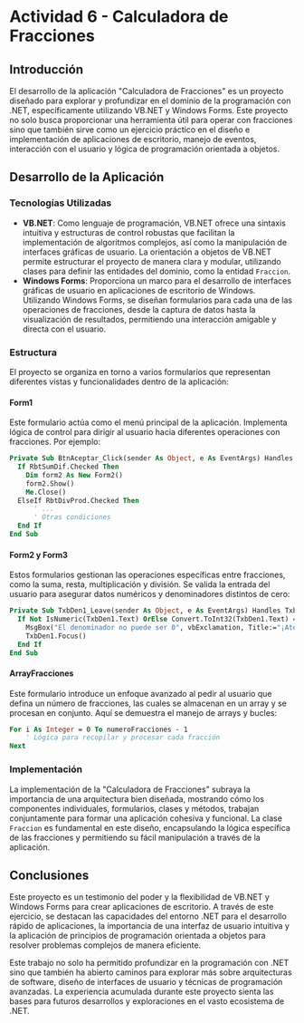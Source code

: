 # Actividad 6 - Calculadora de Fracciones

## Introducción

El desarrollo de la aplicación "Calculadora de Fracciones" es un proyecto diseñado para explorar y profundizar en el dominio de la programación con .NET, específicamente utilizando VB.NET y Windows Forms. Este proyecto no solo busca proporcionar una herramienta útil para operar con fracciones sino que también sirve como un ejercicio práctico en el diseño e implementación de aplicaciones de escritorio, manejo de eventos, interacción con el usuario y lógica de programación orientada a objetos.



## Desarrollo de la Aplicación

### Tecnologías Utilizadas

- **VB.NET**: Como lenguaje de programación, VB.NET ofrece una sintaxis intuitiva y estructuras de control robustas que facilitan la implementación de algoritmos complejos, así como la manipulación de interfaces gráficas de usuario. La orientación a objetos de VB.NET permite estructurar el proyecto de manera clara y modular, utilizando clases para definir las entidades del dominio, como la entidad `Fraccion`.
- **Windows Forms**: Proporciona un marco para el desarrollo de interfaces gráficas de usuario en aplicaciones de escritorio de Windows. Utilizando Windows Forms, se diseñan formularios para cada una de las operaciones de fracciones, desde la captura de datos hasta la visualización de resultados, permitiendo una interacción amigable y directa con el usuario.

 

### Estructura

El proyecto se organiza en torno a varios formularios que representan diferentes vistas y funcionalidades dentro de la aplicación: 



#### Form1

Este formulario actúa como el menú principal de la aplicación. Implementa lógica de control para dirigir al usuario hacia diferentes operaciones con fracciones. Por ejemplo: 

```vb
Private Sub BtnAceptar_Click(sender As Object, e As EventArgs) Handles BtnAceptar.Click
  If RbtSumDif.Checked Then
    Dim form2 As New Form2()
    form2.Show()
    Me.Close()
  ElseIf RbtDivProd.Checked Then
      ' ...
      ' Otras condiciones
  End If
End Sub
```



#### Form2 y Form3

Estos formularios gestionan las operaciones específicas entre fracciones, como la suma, resta, multiplicación y división. Se valida la entrada del usuario para asegurar datos numéricos y denominadores distintos de cero: 

```vb
Private Sub TxbDen1_Leave(sender As Object, e As EventArgs) Handles TxbDen1.Leave
  If Not IsNumeric(TxbDen1.Text) OrElse Convert.ToInt32(TxbDen1.Text) = 0 Then
    MsgBox("El denominador no puede ser 0", vbExclamation, Title:="¡Atención!")
    TxbDen1.Focus()
  End If
End Sub
```

 

#### ArrayFracciones

Este formulario introduce un enfoque avanzado al pedir al usuario que defina un número de fracciones, las cuales se almacenan en un array y se procesan en conjunto. Aquí se demuestra el manejo de arrays y bucles:

```vb
For i As Integer = 0 To numeroFracciones - 1
	' Lógica para recopilar y procesar cada fracción
Next
```

 

### Implementación

 La implementación de la "Calculadora de Fracciones" subraya la importancia de una arquitectura bien diseñada, mostrando cómo los componentes individuales, formularios, clases y métodos, trabajan conjuntamente para formar una aplicación cohesiva y funcional. La clase `Fraccion` es fundamental en este diseño, encapsulando la lógica específica de las fracciones y permitiendo su fácil manipulación a través de la aplicación.

 

## Conclusiones

Este proyecto es un testimonio del poder y la flexibilidad de VB.NET y Windows Forms para crear aplicaciones de escritorio. A través de este ejercicio, se destacan las capacidades del entorno .NET para el desarrollo rápido de aplicaciones, la importancia de una interfaz de usuario intuitiva y la aplicación de principios de programación orientada a objetos para resolver problemas complejos de manera eficiente.

Este trabajo no solo ha permitido profundizar en la programación con .NET sino que también ha abierto caminos para explorar más sobre arquitecturas de software, diseño de interfaces de usuario y técnicas de programación avanzadas. La experiencia acumulada durante este proyecto sienta las bases para futuros desarrollos y exploraciones en el vasto ecosistema de .NET.
